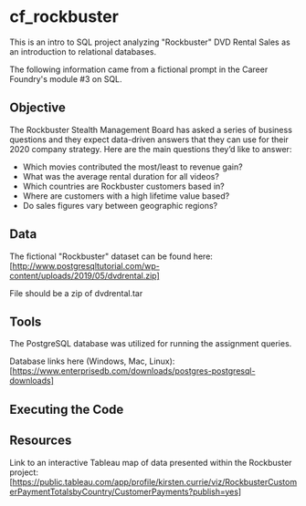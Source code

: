 # cf_rockbuster
This is an intro to SQL project analyzing "Rockbuster" DVD Rental Sales as an introduction to relational databases.

The following information came from a fictional prompt in the Career Foundry's module #3 on SQL. 

## Objective
The Rockbuster Stealth Management Board has asked a series of business questions and
they expect data-driven answers that they can use for their 2020 company strategy. Here are
the main questions they’d like to answer:

- Which movies contributed the most/least to revenue gain?
- What was the average rental duration for all videos?
- Which countries are Rockbuster customers based in?
- Where are customers with a high lifetime value based?
- Do sales figures vary between geographic regions?

## Data

The fictional "Rockbuster" dataset can be found here: [http://www.postgresqltutorial.com/wp-content/uploads/2019/05/dvdrental.zip]

File should be a zip of dvdrental.tar

## Tools

The PostgreSQL database was utilized for running the assignment queries. 

Database links here (Windows, Mac, Linux): [https://www.enterprisedb.com/downloads/postgres-postgresql-downloads]


## Executing the Code

## Resources

Link to an interactive Tableau map of data presented within the Rockbuster project: [https://public.tableau.com/app/profile/kirsten.currie/viz/RockbusterCustomerPaymentTotalsbyCountry/CustomerPayments?publish=yes]
